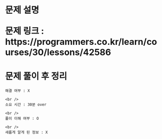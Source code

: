<h1>
  문제 설명
  <p>문제 링크 : https://programmers.co.kr/learn/courses/30/lessons/42586</p>

  <h1>
    <h1>문제 풀이 후 정리</h1>

    해결 여부 : X

    <br />
    소요 시간 : 30분 over

    <br />
    풀이 이해 여부 : O

    <br />
    새롭게 알게 된 정보 : X

  </h1>
</h1>
